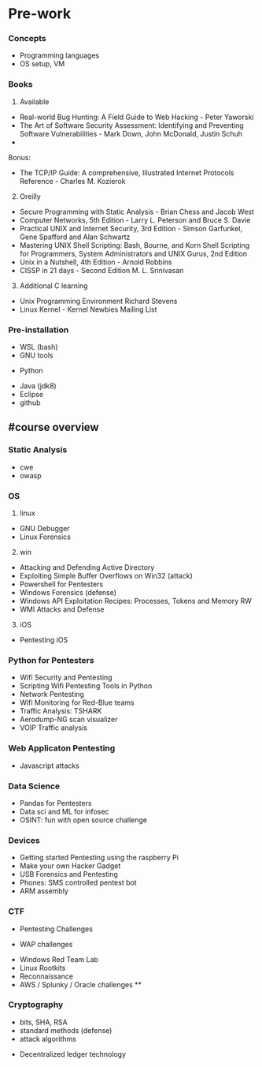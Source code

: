 # Pre-work

### Concepts
- Programming languages
- OS setup, VM

### Books
1. Available
- Real-world Bug Hunting: A Field Guide to Web Hacking - Peter Yaworski
- The Art of Software Security Assessment: Identifying and Preventing Software Vulnerabilities - Mark Down, John McDonald, Justin Schuh
- 
Bonus: 
- The TCP/IP Guide: A comprehensive, Illustrated Internet Protocols Reference - Charles M. Kozierok

2. Oreilly
- Secure Programming with Static Analysis - Brian Chess and Jacob West
 - Computer Networks, 5th Edition - Larry L. Peterson and Bruce S. Davie
 - Practical UNIX and Internet Security, 3rd Edition - Simson Garfunkel, Gene Spafford and Alan Schwartz
 - Mastering UNIX Shell Scripting: Bash, Bourne, and Korn Shell Scripting for Programmers, System Administrators and UNIX Gurus, 2nd Edition
 - Unix in a Nutshell, 4th Edition - Arnold Robbins
 - CISSP in 21 days - Second Edition M. L. Srinivasan
3. Additional 
C learning
- Unix Programming Environment Richard Stevens
- Linux Kernel - Kernel Newbies Mailing List

### Pre-installation
- WSL (bash)
- GNU tools
* Python
- Java (jdk8)
- Eclipse
- github


#course overview
------

### Static Analysis 
* cwe
* owasp

### OS
1. linux
* GNU Debugger
* Linux Forensics
2. win
* Attacking and Defending Active Directory
* Exploiting Simple Buffer Overflows on Win32 (attack)
* Powershell for Pentesters
* Windows Forensics (defense)
* Windows API Exploitation Recipes: Processes, Tokens and Memory RW
* WMI Attacks and Defense

3. iOS
* Pentesting iOS
  
### Python for Pentesters
* Wifi Security and Pentesting
* Scripting Wifi Pentesting Tools in Python
* Network Pentesting
* Wifi Monitoring for Red-Blue teams
* Traffic Analysis: TSHARK 
* Aerodump-NG scan visualizer
* VOIP Traffic analysis

### Web Applicaton Pentesting
  * Javascript attacks
  
### Data Science
* Pandas for Pentesters
* Data sci and ML for infosec
* OSINT: fun with open source challenge
  
### Devices
* Getting started Pentesting using the raspberry Pi
* Make your own Hacker Gadget
* USB Forensics and Pentesting
* Phones: SMS controlled pentest bot
* ARM assembly
  
### CTF
- Pentesting Challenges
* WAP challenges
- Windows Red Team Lab
- Linux Rootkits
- Reconnaissance
- AWS / Splunky / Oracle challenges **

### Cryptography
- bits, SHA, RSA
- standard methods (defense)
- attack algorithms
* Decentralized ledger technology
